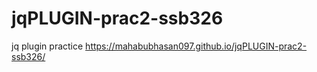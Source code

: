# jqPLUGIN-prac2-ssb326
jq plugin practice
https://mahabubhasan097.github.io/jqPLUGIN-prac2-ssb326/
